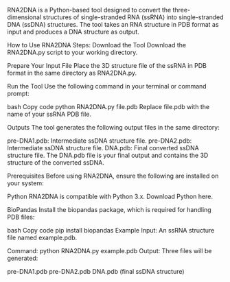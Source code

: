 RNA2DNA is a Python-based tool designed to convert the three-dimensional structures of single-stranded RNA (ssRNA) into single-stranded DNA (ssDNA) structures. The tool takes an RNA structure in PDB format as input and produces a DNA structure as output.

How to Use RNA2DNA
Steps:
Download the Tool
Download the RNA2DNA.py script to your working directory.

Prepare Your Input File
Place the 3D structure file of the ssRNA in PDB format in the same directory as RNA2DNA.py.

Run the Tool
Use the following command in your terminal or command prompt:

bash
Copy code
python RNA2DNA.py file.pdb
Replace file.pdb with the name of your ssRNA PDB file.

Outputs
The tool generates the following output files in the same directory:

pre-DNA1.pdb: Intermediate ssDNA structure file.
pre-DNA2.pdb: Intermediate ssDNA structure file.
DNA.pdb: Final converted ssDNA structure file.
The DNA.pdb file is your final output and contains the 3D structure of the converted ssDNA.

Prerequisites
Before using RNA2DNA, ensure the following are installed on your system:

Python
RNA2DNA is compatible with Python 3.x. Download Python here.

BioPandas
Install the biopandas package, which is required for handling PDB files:

bash
Copy code
pip install biopandas
Example
Input:
An ssRNA structure file named example.pdb.

Command:
python RNA2DNA.py example.pdb
Output:
Three files will be generated:

pre-DNA1.pdb
pre-DNA2.pdb
DNA.pdb (final ssDNA structure)
 
